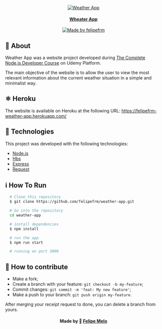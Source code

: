 <p align="center">
  <a href="" rel="noopener">
 <img src="https://felipefrm-weather-app.herokuapp.com/img/weather.png" alt="Weather App"></a>
</p>


<h4 align="center"> 
  <a href="https://felipefrm-weather-app.herokuapp.com/">Wheater App</a>
</h4>

<p align="center">
   <a href="https://www.linkedin.com/in/felipe-melo-a78504186/">
    <img alt="Made by felipefrm" src="https://img.shields.io/badge/made%20by-felipefrm-%2304D361">
  </a>
</p>

## 📝 About 

Weather App was a website project developed during <a href="https://www.udemy.com/course/the-complete-nodejs-developer-course-2/">The Complete Node.js Developer Course</a> on Udemy Platform.

The main objective of the website is to allow the user to view the most relevant information about the current weather situation in a simple and minimalist way.


## ⚛️ Heroku

The website is available on Heroku at the following URL: https://felipefrm-weather-app.herokuapp.com/

## 🧰 Technologies
This project was developed with the following technologies:

- [Node.js](https://nodejs.org/en/)
- [Hbs](https://www.npmjs.com/package/hbs)
- [Express](https://expressjs.com/pt-br/)
- [Request](https://www.npmjs.com/package/request)


## :information_source: How To Run


```sh
  # Clone this repository
  $ git clone https://github.com/felipefrm/weather-app.git

  # Go into the repository
  cd weather-app

  # install dependencies
  $ npm install

  # run the app
  $ npm run start

  # running on port 3000
```


## 🤔 How to contribute

-  Make a fork;
-  Create a branch with your feature: `git checkout -b my-feature`;
-  Commit changes: `git commit -m 'feat: My new feature'`;
-  Make a push to your branch: `git push origin my-feature`.

After merging your receipt request to done, you can delete a branch from yours.

<h4 align="center">
    Made by 💜  <a href="https://www.linkedin.com/in/felipe-melo-a78504186/" target="_blank">Felipe Melo</a>
</h4>
